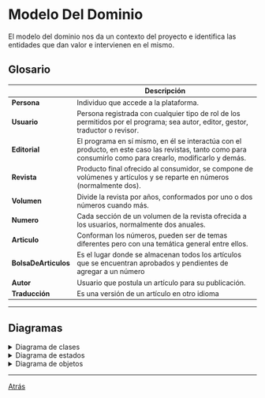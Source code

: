 # Modelo Del Dominio

El modelo del dominio nos da un contexto del proyecto e identifica las entidades que dan valor e intervienen en el mismo.

## Glosario
|                      | Descripción                                                                                                                                                 |
| -------------------- | ----------------------------------------------------------------------------------------------------------------------------------------------------------- |
| **Persona**          | Individuo que accede a la plataforma.                                                                                                                       |
| **Usuario**          | Persona registrada con cualquier tipo de rol de los permitidos por el programa; sea autor, editor, gestor, traductor o revisor.                             |
| **Editorial**        | El programa en sí mismo, en él se interactúa con el producto, en este caso las revistas, tanto como para consumirlo como para crearlo, modificarlo y demás. |
| **Revista**          | Producto final ofrecido al consumidor, se compone de volúmenes y artículos y se reparte en números (normalmente dos).                                       |
| **Volumen**          | Divide la revista por años, conformados por uno o dos números cuando más.                                                                                   |
| **Numero**           | Cada sección de un volumen de la revista ofrecida a los usuarios, normalmente dos anuales.                                                                  |
| **Articulo**         | Conforman los números, pueden ser de temas diferentes pero con una temática general entre ellos.                                                            |
| **BolsaDeArticulos** | Es el lugar donde se almacenan todos los artículos que se encuentran aprobados y pendientes de agregar a un número                                          |
| **Autor**            | Usuario que postula un artículo para su publicación.                                                                                                        |
| **Traducción**       | Es una versión de un artículo en otro idioma                                                                                                                |

<hr>

## Diagramas

<details>
  <summary>Diagrama de clases</summary>
  
|         Diagrama de clases         
| :-: 
| ![](images/modeloDelDominio.png)
| [Código](modeloDelDominio.puml) 

</details>

<details>
  <summary>Diagrama de estados</summary>

    Describe el proceso que sigue un número perteneciente al volumen de una revista antes de ser publicado.


  <div align="center">

| Estado                             | Descripción                                                                                |
| ---------------------------------- | ------------------------------------------------------------------------------------------ |
| **Artículo Postulado**             | El artículo ya se encuentra postulado por el autor.                                        |
| **Artículo Pendiente de Revisar**  | El artículo se encuentra pendiente de ser revisado por el revisor.                         |
| **Artículo Revisado**              | El artículo ya ha sido revisado por el revisor.                                            |
| **Artículo Aprobado**              | El artículo cumplió todos los parámetros y fue aprobado.                                   |
| **Artículo Rechazado**             | El artículo no fue aprobado.                                                               |
| **Artículo editado**               | El artículo fue editado para volver a pasar todo el proceso de aceptación.                 |
| **Artículo Eliminado**             | El autor tomó la decición de eliminar su artículo y no volver a postularlo.                |
| **Artículo Pendiente de Publicar** | El artículo fue aprobado y se encuentra en la bolsa de artículos pendiente de publicación. |
| **Número Maquetado**               | Se conformó un número y fue maquetado con los artículos correspondientes.                  |
| **Número Traducido**               | Todos los artículos del número fueron traducidos.                                          |

</div>
  
| Diagrama de estados Publicación de un número
| :-: 
| ![](images/diagramaDeEstadosProcesoEditorial.png)
| [Código](diagramaDeEstadosProcesoEditorial.puml) 


</details>

<details>
  <summary>Diagrama de objetos</summary>
  
    Brinda una imágen de cómo se puede comportar la aplicación.

|Diagrama de objetos Estado Inicial
|:-:
|![](images/objetosDelDominio_EstadoInicial.png)
| [Código](objetosDelDominio_EstadoInicial.puml) 

|Diagrama de objetos Estado Avanzado
|:-:
|![](images/objetosDelDominio_EstadoAvanzado.png)
| [Código](objetosDelDominio_EstadoAvanzado.puml) 


</details>

<hr>

[Atrás](../readme.md)